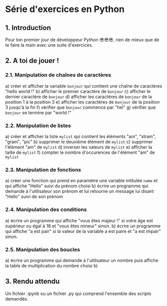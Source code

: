 # Série d'exercices en Python

## 1. Introduction
Pour ton premier jour de développeur Python 😎😎😎, rien de mieux que de te faire la main avec une suite d'exercices. 

## 2. A toi de jouer !

### 2.1. Manipulation de chaînes de caractères
a) créer et afficher la variable `bonjour` qui contient une chaîne de caractères "hello world !"
b) afficher le premier caractère de `bonjour`
c) afficher le dernier caractère de `bonjour`
d) afficher les caractères de `bonjour` de la position 1 à la position 3
e) afficher les caractères de `bonjour` de la position 3 jusqu'à la fin
f) vérifier que `bonjour` commence par "hel"
g) vérifier que `bonjour` se termine par "world !"


### 2.2. Manipulation de listes
a) créer et afficher la liste `mylist` qui contient les éléments "am", "stram", "gram", "pic"
b) supprimer le deuxième élément de `mylist`
c) supprimer l'élément "am" de `mylist`
d) inverser les valeurs de `mylist`
e) afficher la taille de `mylist`
f) compter le nombre d'occurences de l'élément "am" de `mylist`

### 2.3. Manipulation de fonctions
a) créer une fonction qui prend en paramètre une variable intitulée `name` et qui affiche "Hello" suivi du prénom choisi
b) écrire un programme qui demande à l'utilisateur son prénom et lui retourne un message lui disant "Hello" suivi de son prénom

### 2.4. Manipulation des conditions
a) écrire un programme qui affiche "vous êtes majeur !" si votre âge est supérieur ou égal à 18 et "vous êtes mineur" sinon.
b) écrire un programme qui affiche "a est pair" si la valeur de la variable a est paire et "a est impair" sinon. 

### 2.5. Manipulation des boucles
a) écrire un programme qui demande à l'utilisateur un nombre puis affiche la table de multiplication du nombre choisi
b) 


## 3. Rendu attendu
Un fichier .ipynb ou un fichier .py qui comprend l'ensemble des scripts demandés. 
